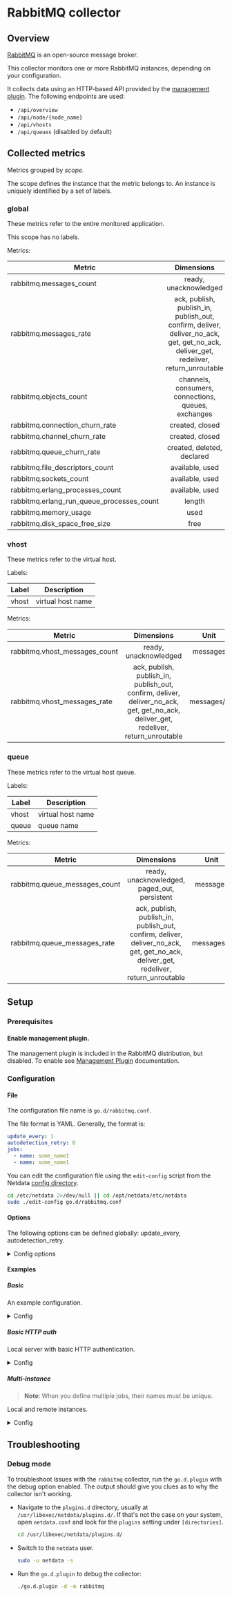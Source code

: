 # RabbitMQ collector

## Overview

[RabbitMQ](https://www.rabbitmq.com/) is an open-source message broker.

This collector monitors one or more RabbitMQ instances, depending on your configuration.

It collects data using an HTTP-based API provided by the [management plugin](https://www.rabbitmq.com/management.html).
The following endpoints are used:

- `/api/overview`
- `/api/node/{node_name}`
- `/api/vhosts`
- `/api/queues` (disabled by default)

## Collected metrics

Metrics grouped by *scope*.

The scope defines the instance that the metric belongs to. An instance is uniquely identified by a set of labels.

### global

These metrics refer to the entire monitored application.

This scope has no labels.

Metrics:

| Metric                                    |                                                             Dimensions                                                              |     Unit     |
|-------------------------------------------|:-----------------------------------------------------------------------------------------------------------------------------------:|:------------:|
| rabbitmq.messages_count                   |                                                        ready, unacknowledged                                                        |   messages   |
| rabbitmq.messages_rate                    | ack, publish, publish_in, publish_out, confirm, deliver, deliver_no_ack, get, get_no_ack, deliver_get, redeliver, return_unroutable |  messages/s  |
| rabbitmq.objects_count                    |                                         channels, consumers, connections, queues, exchanges                                         |   messages   |
| rabbitmq.connection_churn_rate            |                                                           created, closed                                                           | operations/s |
| rabbitmq.channel_churn_rate               |                                                           created, closed                                                           | operations/s |
| rabbitmq.queue_churn_rate                 |                                                     created, deleted, declared                                                      | operations/s |
| rabbitmq.file_descriptors_count           |                                                           available, used                                                           |      fd      |
| rabbitmq.sockets_count                    |                                                           available, used                                                           |   sockets    |
| rabbitmq.erlang_processes_count           |                                                           available, used                                                           |  processes   |
| rabbitmq.erlang_run_queue_processes_count |                                                               length                                                                |  processes   |
| rabbitmq.memory_usage                     |                                                                used                                                                 |    bytes     |
| rabbitmq.disk_space_free_size             |                                                                free                                                                 |    bytes     |

### vhost

These metrics refer to the virtual host.

Labels:

| Label | Description       |
|-------|-------------------|
| vhost | virtual host name |

Metrics:

| Metric                        |                                                             Dimensions                                                              |    Unit    |
|-------------------------------|:-----------------------------------------------------------------------------------------------------------------------------------:|:----------:|
| rabbitmq.vhost_messages_count |                                                        ready, unacknowledged                                                        |  messages  |
| rabbitmq.vhost_messages_rate  | ack, publish, publish_in, publish_out, confirm, deliver, deliver_no_ack, get, get_no_ack, deliver_get, redeliver, return_unroutable | messages/s |

### queue

These metrics refer to the virtual host queue.

Labels:

| Label | Description       |
|-------|-------------------|
| vhost | virtual host name |
| queue | queue name        |

Metrics:

| Metric                        |                                                             Dimensions                                                              |    Unit    |
|-------------------------------|:-----------------------------------------------------------------------------------------------------------------------------------:|:----------:|
| rabbitmq.queue_messages_count |                                            ready, unacknowledged, paged_out, persistent                                             |  messages  |
| rabbitmq.queue_messages_rate  | ack, publish, publish_in, publish_out, confirm, deliver, deliver_no_ack, get, get_no_ack, deliver_get, redeliver, return_unroutable | messages/s |

## Setup

### Prerequisites

#### Enable management plugin.

The management plugin is included in the RabbitMQ distribution, but disabled.
To enable see [Management Plugin](https://www.rabbitmq.com/management.html#getting-started) documentation.

### Configuration

#### File

The configuration file name is `go.d/rabbitmq.conf`.

The file format is YAML. Generally, the format is:

```yaml
update_every: 1
autodetection_retry: 0
jobs:
  - name: some_name1
  - name: some_name1
```

You can edit the configuration file using the `edit-config` script from the
Netdata [config directory](https://github.com/netdata/netdata/blob/master/docs/configure/nodes.md#the-netdata-config-directory).

```bash
cd /etc/netdata 2>/dev/null || cd /opt/netdata/etc/netdata
sudo ./edit-config go.d/rabbitmq.conf
```

#### Options

The following options can be defined globally: update_every, autodetection_retry.

<details>
<summary>Config options</summary>

|          Name          | Description                                                                                                                                           |        Default         | Required |
|:----------------------:|-------------------------------------------------------------------------------------------------------------------------------------------------------|:----------------------:|:--------:|
|      update_every      | Data collection frequency.                                                                                                                            |           1            |          |
|  autodetection_retry   | Re-check interval in seconds. Zero means not to schedule re-check.                                                                                    |           0            |          |
|          url           | Server URL.                                                                                                                                           | http://localhost:15672 |   yes    |
| collect_queues_metrics | Collect stats per vhost per queues. Enabling this can introduce serious overhead on both Netdata and RabbitMQ if many queues are configured and used. |           no           |          |
|        timeout         | HTTP request timeout.                                                                                                                                 |           1            |          |
|        username        | Username for basic HTTP authentication.                                                                                                               |                        |          |
|        password        | Password for basic HTTP authentication.                                                                                                               |                        |          |
|       proxy_url        | Proxy URL.                                                                                                                                            |                        |          |
|     proxy_username     | Username for proxy basic HTTP authentication.                                                                                                         |                        |          |
|     proxy_password     | Password for proxy basic HTTP authentication.                                                                                                         |                        |          |
|         method         | HTTP request method.                                                                                                                                  |          GET           |          |
|          body          | HTTP request body.                                                                                                                                    |                        |          |
|        headers         | HTTP request headers.                                                                                                                                 |                        |          |
|  not_follow_redirects  | Redirect handling policy. Controls whether the client follows redirects.                                                                              |           no           |          |
|    tls_skip_verify     | Server certificate chain and hostname validation policy. Controls whether the client performs this check.                                             |           no           |          |
|         tls_ca         | Certification authority that the client uses when verifying the server's certificates.                                                                |                        |          |
|        tls_cert        | Client TLS certificate.                                                                                                                               |                        |          |
|        tls_key         | Client TLS key.                                                                                                                                       |                        |          |

</details>

#### Examples

##### Basic

An example configuration.
<details>
<summary>Config</summary>

```yaml
jobs:
  - name: local
    url: http://127.0.0.1:15672
```

</details>

##### Basic HTTP auth

Local server with basic HTTP authentication.
<details>
<summary>Config</summary>

```yaml
jobs:
  - name: local
    url: http://127.0.0.1:15672
    username: admin
    password: password
```

</details>

##### Multi-instance

> **Note**: When you define multiple jobs, their names must be unique.

Local and remote instances.

<details>
<summary>Config</summary>

```yaml
jobs:
  - name: local
    url: http://127.0.0.1:15672

  - name: remote
    url: http://192.0.2.0:15672
```

</details>

## Troubleshooting

### Debug mode

To troubleshoot issues with the `rabbitmq` collector, run the `go.d.plugin` with the debug option enabled. The output
should give you clues as to why the collector isn't working.

- Navigate to the `plugins.d` directory, usually at `/usr/libexec/netdata/plugins.d/`. If that's not the case on
  your system, open `netdata.conf` and look for the `plugins` setting under `[directories]`.

  ```bash
  cd /usr/libexec/netdata/plugins.d/
  ```

- Switch to the `netdata` user.

  ```bash
  sudo -u netdata -s
  ```

- Run the `go.d.plugin` to debug the collector:

  ```bash
  ./go.d.plugin -d -m rabbitmq
  ```
